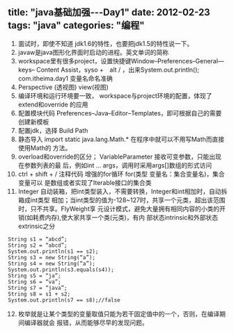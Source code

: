 title: "java基础加强---Day1"
date: 2012-02-23
tags: "java"
categories: "编程"
---
1. 面试时，即使不知道 jdk1.6的特性，也要把jdk1.5的特性说一下。
2. javaw是java图形化界面时启动的进程。英文单词的简称
3. workspace里有很多project，设置快捷键Window–Preferences–General—keys–
Content Assist，syso +　alt / ，出来System.out.println();
com.itheima.day1 变量名命名准确
4. Perspective (透视图) view(视图)
5. 编译环境和运行环境要一致， workspace与project环境的配置，体现了extend和override
的应用
6. 配置模块代码 Preferences–Java–Editor–Templates，即可根据自己的需要创建新模板
7. 配置jdk，选择 Build Path
8. 静态导入 import static java.lang.Math.* 在程序中就可以不用写Math而直接使用Math的
方法。
9. overload和override的区分； VariableParameter 接收可变参数，只能出现在参数列表的最
后，例如int … args，调用时采用args[]数组的形式访问
10. ctrl + shift + / 注释代码 增强的for循环 for(类型 变量名：集合变量名)，集合变量可以
是数组或者实现了Iterable接口的集合类
11. Integer 自动装箱，把int类型装入，不需要转换，Integer和int相加时，自动拆箱成int类型
相加；当int类型的值为-128~127时，共享一个元类，超出该范围时，只不共享。FlyWeight享
元设计模式，避免大量拥有相同内容的小类的开销(如耗费内存),使大家共享一个类(元类)，有内
部状态intrinsic和外部状态extrinsic之分
```
String s1 = “abcd”;
String s2 = “abcd”;
System.out.println(s1 == s2);
String s3 = new String(“a”);
String s4 = new String(“a”);
System.out.println(s3.equals(s4));
String s5 = “ja”;
String s6 = “va”;
String s7 = “java”;
String s8 = s1 + s2;
System.out.println(s7 == s8);//false
```
12. 枚举就是让某个类型的变量取值只能为若干固定值中的一个，否则，在编译期间编译器就会
报错，从而能够尽早的发现问题。
